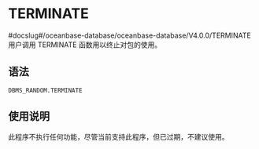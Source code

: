 TERMINATE 
==============================
#docslug#/oceanbase-database/oceanbase-database/V4.0.0/TERMINATE
用户调用 TERMINATE 函数用以终止对包的使用。

语法 
-----------

```unknow
DBMS_RANDOM.TERMINATE
```



使用说明 
-------------

此程序不执行任何功能，尽管当前支持此程序，但已过期，不建议使用。

